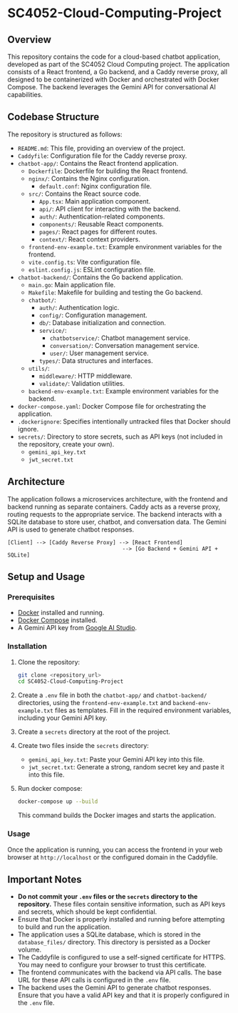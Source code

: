 # SC4052-Cloud-Computing-Project

## Overview

This repository contains the code for a cloud-based chatbot application, developed as part of the SC4052 Cloud Computing project. The application consists of a React frontend, a Go backend, and a Caddy reverse proxy, all designed to be containerized with Docker and orchestrated with Docker Compose. The backend leverages the Gemini API for conversational AI capabilities.

## Codebase Structure

The repository is structured as follows:

- `README.md`: This file, providing an overview of the project.
- `Caddyfile`: Configuration file for the Caddy reverse proxy.
- `chatbot-app/`: Contains the React frontend application.
    - `Dockerfile`: Dockerfile for building the React frontend.
    - `nginx/`: Contains the Nginx configuration.
        - `default.conf`: Nginx configuration file.
    - `src/`: Contains the React source code.
        - `App.tsx`: Main application component.
        - `api/`: API client for interacting with the backend.
        - `auth/`: Authentication-related components.
        - `components/`: Reusable React components.
        - `pages/`: React pages for different routes.
        - `context/`: React context providers.
    - `frontend-env-example.txt`: Example environment variables for the frontend.
    - `vite.config.ts`: Vite configuration file.
    - `eslint.config.js`: ESLint configuration file.
- `chatbot-backend/`: Contains the Go backend application.
    - `main.go`: Main application file.
    - `Makefile`: Makefile for building and testing the Go backend.
    - `chatbot/`:
        - `auth/`: Authentication logic.
        - `config/`: Configuration management.
        - `db/`: Database initialization and connection.
        - `service/`:
            - `chatbotservice/`: Chatbot management service.
            - `conversation/`: Conversation management service.
            - `user/`: User management service.
        - `types/`: Data structures and interfaces.
    - `utils/`:
        - `middleware/`: HTTP middleware.
        - `validate/`: Validation utilities.
    - `backend-env-example.txt`: Example environment variables for the backend.
- `docker-compose.yaml`: Docker Compose file for orchestrating the application.
- `.dockerignore`: Specifies intentionally untracked files that Docker should ignore.
- `secrets/`: Directory to store secrets, such as API keys (not included in the repository, create your own).
    - `gemini_api_key.txt`
    - `jwt_secret.txt`

## Architecture

The application follows a microservices architecture, with the frontend and backend running as separate containers. Caddy acts as a reverse proxy, routing requests to the appropriate service. The backend interacts with a SQLite database to store user, chatbot, and conversation data. The Gemini API is used to generate chatbot responses.

```
[Client] --> [Caddy Reverse Proxy] --> [React Frontend] 
                                    --> [Go Backend + Gemini API + SQLite]
```

## Setup and Usage

### Prerequisites

- [Docker](https://www.docker.com/get-started/) installed and running.
- [Docker Compose](https://docs.docker.com/compose/install/) installed.
- A Gemini API key from [Google AI Studio](https://makersuite.google.com/).

### Installation

1.  Clone the repository:

    ```bash
    git clone <repository_url>
    cd SC4052-Cloud-Computing-Project
    ```

2.  Create a `.env` file in both the `chatbot-app/` and `chatbot-backend/` directories, using the `frontend-env-example.txt` and `backend-env-example.txt` files as templates.  Fill in the required environment variables, including your Gemini API key.

3.  Create a `secrets` directory at the root of the project.

4.  Create two files inside the `secrets` directory:
    - `gemini_api_key.txt`:  Paste your Gemini API key into this file.
    - `jwt_secret.txt`: Generate a strong, random secret key and paste it into this file.

5.  Run docker compose:

    ```bash
    docker-compose up --build
    ```

    This command builds the Docker images and starts the application.

### Usage

Once the application is running, you can access the frontend in your web browser at `http://localhost` or the configured domain in the Caddyfile.

## Important Notes

- **Do not commit your `.env` files or the `secrets` directory to the repository.** These files contain sensitive information, such as API keys and secrets, which should be kept confidential.
- Ensure that Docker is properly installed and running before attempting to build and run the application.
- The application uses a SQLite database, which is stored in the `database_files/` directory. This directory is persisted as a Docker volume.
- The Caddyfile is configured to use a self-signed certificate for HTTPS. You may need to configure your browser to trust this certificate.
- The frontend communicates with the backend via API calls. The base URL for these API calls is configured in the `.env` file.
- The backend uses the Gemini API to generate chatbot responses. Ensure that you have a valid API key and that it is properly configured in the `.env` file.